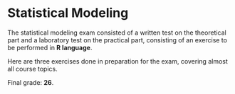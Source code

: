 # Statistical Modeling

The statistical modeling exam consisted of a written test on the theoretical part and a laboratory test on the practical part, consisting of an exercise to be performed in **R language**.

Here are three exercises done in preparation for the exam, covering almost all course topics.

Final grade: **26**.
